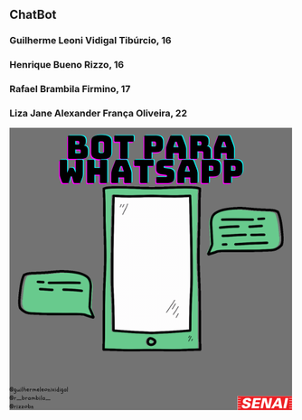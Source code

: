 ## ChatBot

### Guilherme Leoni Vidigal Tibúrcio, 16
### Henrique Bueno Rizzo, 16
### Rafael Brambila Firmino, 17
### Liza Jane Alexander França Oliveira, 22

<img src="./Bot%20para%20wahtsapp.png">